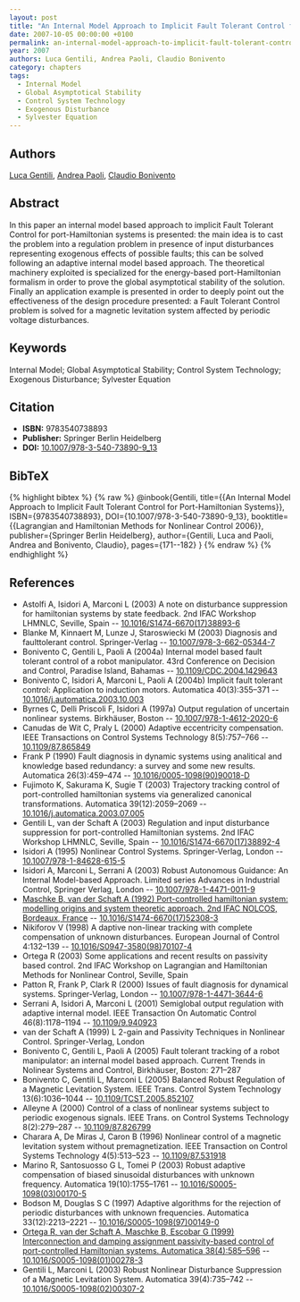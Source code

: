 ```yaml
---
layout: post
title: "An Internal Model Approach to Implicit Fault Tolerant Control for Port-Hamiltonian Systems"
date: 2007-10-05 00:00:00 +0100
permalink: an-internal-model-approach-to-implicit-fault-tolerant-control-for-port-hamiltonian-systems
year: 2007
authors: Luca Gentili, Andrea Paoli, Claudio Bonivento
category: chapters
tags:
  - Internal Model
  - Global Asymptotical Stability
  - Control System Technology
  - Exogenous Disturbance
  - Sylvester Equation
---
```

 
## Authors
[Luca Gentili](authors/luca_gentili), [Andrea Paoli](authors/andrea_paoli), [Claudio Bonivento](authors/claudio_bonivento)
 
## Abstract
In this paper an internal model based approach to implicit Fault Tolerant Control for port-Hamiltonian systems is presented: the main idea is to cast the problem into a regulation problem in presence of input disturbances representing exogenous effects of possible faults; this can be solved following an adaptive internal model based approach. The theoretical machinery exploited is specialized for the energy-based port-Hamiltonian formalism in order to prove the global asymptotical stability of the solution. Finally an application example is presented in order to deeply point out the effectiveness of the design procedure presented: a Fault Tolerant Control problem is solved for a magnetic levitation system affected by periodic voltage disturbances.
 
## Keywords
Internal Model; Global Asymptotical Stability; Control System Technology; Exogenous Disturbance; Sylvester Equation
 
## Citation
- **ISBN:** 9783540738893
- **Publisher:** Springer Berlin Heidelberg
- **DOI:** [10.1007/978-3-540-73890-9_13](https://doi.org/10.1007/978-3-540-73890-9_13)
 
## BibTeX
{% highlight bibtex %}
{% raw %}
@inbook{Gentili,
  title={{An Internal Model Approach to Implicit Fault Tolerant Control for Port-Hamiltonian Systems}},
  ISBN={9783540738893},
  DOI={10.1007/978-3-540-73890-9_13},
  booktitle={{Lagrangian and Hamiltonian Methods for Nonlinear Control 2006}},
  publisher={Springer Berlin Heidelberg},
  author={Gentili, Luca and Paoli, Andrea and Bonivento, Claudio},
  pages={171--182}
}
{% endraw %}
{% endhighlight %}
 
## References
- Astolfi A, Isidori A, Marconi L (2003) A note on disturbance suppression for hamiltonian systems by state feedback. 2nd IFAC Workshop LHMNLC, Seville, Spain -- [10.1016/S1474-6670(17)38893-6](https://doi.org/10.1016/S1474-6670(17)38893-6)
- Blanke M, Kinnaert M, Lunze J, Staroswiecki M (2003) Diagnosis and faulttolerant control. Springer-Verlag -- [10.1007/978-3-662-05344-7](https://doi.org/10.1007/978-3-662-05344-7)
- Bonivento C, Gentili L, Paoli A (2004a) Internal model based fault tolerant control of a robot manipulator. 43rd Conference on Decision and Control, Paradise Island, Bahamas -- [10.1109/CDC.2004.1429643](https://doi.org/10.1109/CDC.2004.1429643)
- Bonivento C, Isidori A, Marconi L, Paoli A (2004b) Implicit fault tolerant control: Application to induction motors. Automatica 40(3):355–371 -- [10.1016/j.automatica.2003.10.003](https://doi.org/10.1016/j.automatica.2003.10.003)
- Byrnes C, Delli Priscoli F, Isidori A (1997a) Output regulation of uncertain nonlinear systems. Birkhäuser, Boston -- [10.1007/978-1-4612-2020-6](https://doi.org/10.1007/978-1-4612-2020-6)
- Canudas de Wit C, Praly L (2000) Adaptive eccentricity compensation. IEEE Transactions on Control Systems Technology 8(5):757–766 -- [10.1109/87.865849](https://doi.org/10.1109/87.865849)
- Frank P (1990) Fault diagnosis in dynamic systems using analitical and knowledge based redundancy: a survey and some new results. Automatica 26(3):459–474 -- [10.1016/0005-1098(90)90018-D](https://doi.org/10.1016/0005-1098(90)90018-D)
- Fujimoto K, Sakurama K, Sugie T (2003) Trajectory tracking control of port-controlled hamiltonian systems via generalized canonical transformations. Automatica 39(12):2059–2069 -- [10.1016/j.automatica.2003.07.005](https://doi.org/10.1016/j.automatica.2003.07.005)
- Gentili L, van der Schaft A (2003) Regulation and input disturbance suppression for port-controlled Hamiltonian systems. 2nd IFAC Workshop LHMNLC, Seville, Spain -- [10.1016/S1474-6670(17)38892-4](https://doi.org/10.1016/S1474-6670(17)38892-4)
- Isidori A (1995) Nonlinear Control Systems. Springer-Verlag, London -- [10.1007/978-1-84628-615-5](https://doi.org/10.1007/978-1-84628-615-5)
- Isidori A, Marconi L, Serrani A (2003) Robust Autonomous Guidance: An Internal Model-based Approach. Limited series Advances in Industrial Control, Springer Verlag, London -- [10.1007/978-1-4471-0011-9](https://doi.org/10.1007/978-1-4471-0011-9)
- [Maschke B, van der Schaft A (1992) Port-controlled hamiltonian system: modelling origins and system theoretic approach. 2nd IFAC NOLCOS, Bordeaux, France](port-controlled-hamiltonian-systems-modelling-origins-and-systemtheoretic-properties-92) -- [10.1016/S1474-6670(17)52308-3](https://doi.org/10.1016/S1474-6670(17)52308-3)
- Nikiforov V (1998) A daptive non-linear tracking with complete compensation of unknown disturbances. European Journal of Control 4:132–139 -- [10.1016/S0947-3580(98)70107-4](https://doi.org/10.1016/S0947-3580(98)70107-4)
- Ortega R (2003) Some applications and recent results on passivity based control. 2nd IFAC Workshop on Lagrangian and Hamiltonian Methods for Nonlinear Control, Seville, Spain
- Patton R, Frank P, Clark R (2000) Issues of fault diagnosis for dynamical systems. Springer-Verlag, London -- [10.1007/978-1-4471-3644-6](https://doi.org/10.1007/978-1-4471-3644-6)
- Serrani A, Isidori A, Marconi L (2001) Semiglobal output regulation with adaptive internal model. IEEE Transaction On Automatic Control 46(8):1178–1194 -- [10.1109/9.940923](https://doi.org/10.1109/9.940923)
- van der Schaft A (1999) L 2-gain and Passivity Techniques in Nonlinear Control. Springer-Verlag, London
- Bonivento C, Gentili L, Paoli A (2005) Fault tolerant tracking of a robot manipulator: an internal model based approach. Current Trends in Nolinear Systems and Control, Birkhäuser, Boston: 271–287
- Bonivento C, Gentili L, Marconi L (2005) Balanced Robust Regulation of a Magnetic Levitation System. IEEE Trans. Control System Technology 13(6):1036–1044 -- [10.1109/TCST.2005.852107](https://doi.org/10.1109/TCST.2005.852107)
- Alleyne A (2000) Control of a class of nonlinear systems subject to periodic exogenous signals. IEEE Trans. on Control Systems Technology 8(2):279–287 -- [10.1109/87.826799](https://doi.org/10.1109/87.826799)
- Charara A, De Miras J, Caron B (1996) Nonlinear control of a magnetic levitation system without premagnetization. IEEE Transaction on Control Systems Technology 4(5):513–523 -- [10.1109/87.531918](https://doi.org/10.1109/87.531918)
- Marino R, Santosuosso G L, Tomei P (2003) Robust adaptive compensation of biased sinusoidal disturbances with unknown frequency. Automatica 19(10):1755–1761 -- [10.1016/S0005-1098(03)00170-5](https://doi.org/10.1016/S0005-1098(03)00170-5)
- Bodson M, Douglas S C (1997) Adaptive algorithms for the rejection of periodic disturbances with unknown frequencies. Automatica 33(12):2213–2221 -- [10.1016/S0005-1098(97)00149-0](https://doi.org/10.1016/S0005-1098(97)00149-0)
- [Ortega R, van der Schaft A, Maschke B, Escobar G (1999) Interconnection and damping assignment passivity-based control of port-controlled Hamiltonian systems. Automatica 38(4):585–596](interconnection-and-damping-assignment-passivity-based-control-of-port-controlled-hamiltonian-systems) -- [10.1016/S0005-1098(01)00278-3](https://doi.org/10.1016/S0005-1098(01)00278-3)
- Gentili L, Marconi L (2003) Robust Nonlinear Disturbance Suppression of a Magnetic Levitation System. Automatica 39(4):735–742 -- [10.1016/S0005-1098(02)00307-2](https://doi.org/10.1016/S0005-1098(02)00307-2)

